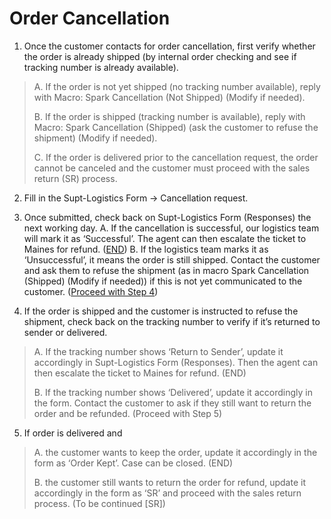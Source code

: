 # Order Cancellation
1. Once the customer contacts for order cancellation, first verify whether the order is already shipped (by internal order checking and see if tracking number is already available).
   
> A. If the order is not yet shipped (no tracking number available), reply with Macro: Spark Cancellation (Not Shipped) (Modify if needed).
> 
> B. If the order is shipped (tracking number is available), reply with Macro: Spark Cancellation (Shipped) (ask the customer to refuse the shipment) (Modify if needed).
> 
> C. If the order is delivered prior to the cancellation request, the order cannot be canceled and the customer must proceed with the sales return (SR) process.

2. Fill in the Supt-Logistics Form -> Cancellation request.

3. Once submitted, check back on Supt-Logistics Form (Responses) the next working day. 
A. If the cancellation is successful, our logistics team will mark it as ‘Successful’. The agent can then escalate the ticket to Maines for refund. (<u>END</u>)
B. If the logistics team marks it as ‘Unsuccessful’, it means the order is still shipped. Contact the customer and ask them to refuse the shipment (as in macro Spark Cancellation (Shipped) (Modify if needed)) if this is not yet communicated to the customer. (<u>Proceed with Step 4</u>)

4. If the order is shipped and the customer is instructed to refuse the shipment, check back on the tracking number to verify if it’s returned to sender or delivered.
   
>A. If the tracking number shows ‘Return to Sender’, update it accordingly in Supt-Logistics Form (Responses). Then the agent can then escalate the ticket to Maines for refund. (END)
>
>B. If the tracking number shows ‘Delivered’, update it accordingly in the form. Contact the customer to ask if they still want to return the order and be refunded. (Proceed with Step 5)

5. If order is delivered and

>A. the customer wants to keep the order, update it accordingly in the form as ‘Order Kept’. Case can be closed. (END)
>
>B. the customer still wants to return the order for refund, update it accordingly in the form as ‘SR’ and proceed with the sales return process. (To be continued [SR])
